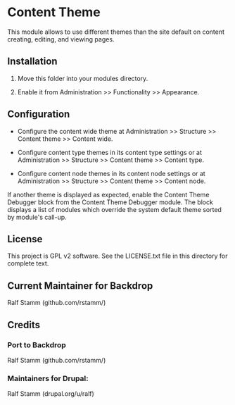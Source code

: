 # Content Theme

This module allows to use different themes than the site default on content
creating, editing, and viewing pages.

## Installation

1. Move this folder into your modules directory.

2. Enable it from Administration >> Functionality >> Appearance.

## Configuration

- Configure the content wide theme at Administration >> Structure >>
  Content theme >> Content wide.

- Configure content type themes in its content type settings or at
  Administration >> Structure >> Content theme >> Content type.

- Configure content node themes in its content node settings or at
  Administration >> Structure >> Content theme >> Content node.

If another theme is displayed as expected, enable the Content Theme Debugger
block from the Content Theme Debugger module. The block displays a list of
modules which override the system default theme sorted by module's call-up.

## License

This project is GPL v2 software. See the LICENSE.txt file in this directory for
complete text.

## Current Maintainer for Backdrop

Ralf Stamm (github.com/rstamm/)

## Credits

### Port to Backdrop

Ralf Stamm (github.com/rstamm/)

### Maintainers for Drupal:

Ralf Stamm (drupal.org/u/ralf)
